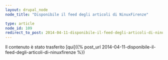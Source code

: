 ```yaml
---
layout: drupal_node
node_title: "Disponibile il feed degli articoli di NinuxFirenze"

type: article
node_id: 109
redirect_to_post: 2014-04-11-disponibile-il-feed-degli-articoli-di-ninuxfirenze
---
```


Il contenuto è stato trasferito [qui]({% post_url 2014-04-11-disponibile-il-feed-degli-articoli-di-ninuxfirenze %})